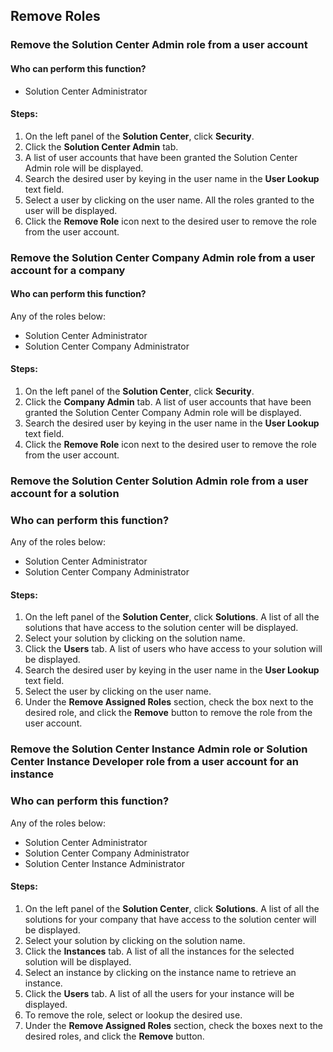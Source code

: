 ## Remove Roles

### Remove the Solution Center Admin role from a user account
#### Who can perform this function?
* Solution Center Administrator

#### Steps:
1. On the left panel of the **Solution Center**, click **Security**.
2. Click the **Solution Center Admin** tab.
3. A list of user accounts that have been granted the Solution Center Admin role will be displayed.
4. Search the desired user by keying in the user name in the **User Lookup** text field.
3. Select a user by clicking on the user name. All the roles granted to the user will be displayed.
4. Click the **Remove Role** icon next to the desired user to remove the role from the user account.

### Remove the Solution Center Company Admin role from a user account for a company
#### Who can perform this function?
Any of the roles below:
* Solution Center Administrator
* Solution Center Company Administrator

#### Steps:
1. On the left panel of the **Solution Center**, click **Security**.
2. Click the **Company Admin** tab. A list of user accounts that have been granted the Solution Center Company Admin role will be displayed.
3. Search the desired user by keying in the user name in the **User Lookup** text field.
4. Click the **Remove Role** icon next to the desired user to remove the role from the user account.

### Remove the Solution Center Solution Admin role from a user account for a solution
### Who can perform this function?
Any of the roles below:
* Solution Center Administrator
* Solution Center Company Administrator

#### Steps:
1. On the left panel of the **Solution Center**, click **Solutions**. A list of all the solutions that have access to the solution center will be displayed.
2. Select your solution by clicking on the solution name.
3. Click the **Users** tab. A list of users who have access to your solution will be displayed.
4. Search the desired user by keying in the user name in the **User Lookup** text field.
5. Select the user by clicking on the user name.
6. Under the **Remove Assigned Roles** section, check the box next to the desired role, and click the **Remove** button to remove the role from the user account.

### Remove the Solution Center Instance Admin role or Solution Center Instance Developer role from a user account for an instance
### Who can perform this function?
Any of the roles below:
* Solution Center Administrator
* Solution Center Company Administrator
* Solution Center Instance Administrator

#### Steps:
1. On the left panel of the **Solution Center**, click **Solutions**. A list of all the solutions for your company that have access to the solution center will be displayed.
2. Select your solution by clicking on the solution name.
3. Click the **Instances** tab. A list of all the instances for the selected solution will be displayed.
4. Select an instance by clicking on the instance name to retrieve an instance.
5. Click the **Users** tab. A list of all the users for your instance will be displayed.
6. To remove the role, select or lookup the desired use.
7. Under the **Remove Assigned Roles** section, check the boxes next to the desired roles, and click the **Remove** button.

